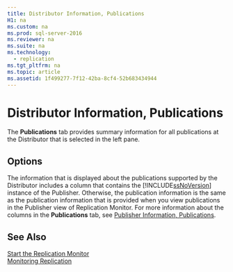 ```yaml
---
title: Distributor Information, Publications
H1: na
ms.custom: na
ms.prod: sql-server-2016
ms.reviewer: na
ms.suite: na
ms.technology: 
  - replication
ms.tgt_pltfrm: na
ms.topic: article
ms.assetid: 1f499277-7f12-42ba-8cf4-52b683434944
---
```

# Distributor Information, Publications
  The **Publications** tab provides summary information for all publications at the Distributor that is selected in the left pane.  
  
## Options  
 The information that is displayed about the publications supported by the Distributor includes a column that contains the [!INCLUDE[ssNoVersion](../../Token/Other/ssNoVersion_md.md)] instance of the Publisher. Otherwise, the publication information is the same as the publication information that is provided when you view publications in the Publisher view of Replication Monitor. For more information about the columns in the **Publications** tab, see [Publisher Information, Publications](../../Topics/TopicNameNotContainA/Publisher-Information--Publications.md).  
  
## See Also  
 [Start the Replication Monitor](../../Topics/TopicNameNotContainA/Start-the-Replication-Monitor.md)   
 [Monitoring Replication](../../Topics/TopicNameNotContainA/Monitoring-Replication.md)  
  
  
